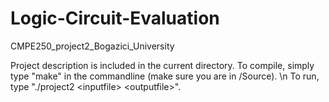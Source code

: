 # Logic-Circuit-Evaluation
CMPE250_project2_Bogazici_University

Project description is included in the current directory.
To compile, simply type "make" in the commandline (make sure you are in /Source). \n
To run, type "./project2 \<inputfile\> \<outputfile\>".

